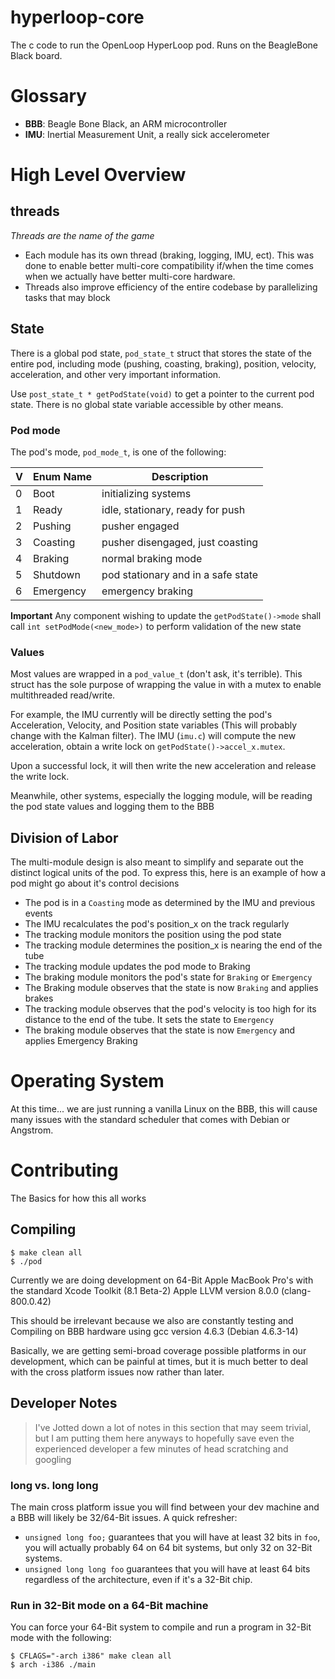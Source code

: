 # hyperloop-core

The c code to run the OpenLoop HyperLoop pod. Runs on the BeagleBone Black board.

# Glossary

* **BBB**: Beagle Bone Black, an ARM microcontroller
* **IMU**: Inertial Measurement Unit, a really sick accelerometer

# High Level Overview

## threads

_Threads are the name of the game_

  * Each module has its own thread (braking, logging, IMU, ect).  This was done
    to enable better multi-core compatibility if/when the time comes when we
    actually have better multi-core hardware.
  * Threads also improve efficiency of the entire codebase by parallelizing     
    tasks that may block

## State

There is a global pod state, `pod_state_t` struct that stores the state of the
entire pod, including mode (pushing, coasting, braking), position, velocity,
acceleration, and other very important information.

Use `post_state_t * getPodState(void)` to get a pointer to the current pod
state. There is no global state variable accessible by other means.

### Pod mode
The pod's mode, `pod_mode_t`, is one of the following:

| V | Enum Name | Description                        |
|---|-----------|------------------------------------|
| 0 | Boot      | initializing systems               |
| 1 | Ready     | idle, stationary, ready for push   |
| 2 | Pushing   | pusher engaged                     |
| 3 | Coasting  | pusher disengaged, just coasting   |
| 4 | Braking   | normal braking mode                |
| 5 | Shutdown  | pod stationary and in a safe state |
| 6 | Emergency | emergency braking                  |

**Important** Any component wishing to update the `getPodState()->mode` shall
call `int setPodMode(<new_mode>)` to perform validation of the new state

### Values

Most values are wrapped in a `pod_value_t` (don't ask, it's terrible). This
struct has the sole purpose of wrapping the value in with a mutex to enable
multithreaded read/write.

For example, the IMU currently will be directly setting the pod's Acceleration,
Velocity, and Position state variables (This will probably change with the
Kalman filter). The IMU (`imu.c`) will compute the new acceleration, obtain a
write lock on `getPodState()->accel_x.mutex`.  

Upon a successful lock, it will then write the new acceleration and release the
write lock.

Meanwhile, other systems, especially the logging module, will be reading
the pod state values and logging them to the BBB

## Division of Labor

The multi-module design is also meant to simplify and separate out the distinct
logical units of the pod.  To express this, here is an example of how a pod
might go about it's control decisions

* The pod is in a `Coasting` mode as determined by the IMU and previous events
* The IMU recalculates the pod's position_x on the track regularly
* The tracking module monitors the position using the pod state
* The tracking module determines the position_x is nearing the end of the tube
* The tracking module updates the pod mode to Braking
* The braking module monitors the pod's state for `Braking` or `Emergency`
* The Braking module observes that the state is now `Braking` and applies brakes
* The tracking module observes that the pod's velocity is too high for its
  distance to the end of the tube.  It sets the state to `Emergency`
* The braking module observes that the state is now `Emergency` and applies Emergency Braking

# Operating System

At this time... we are just running a vanilla Linux on the BBB, this will
cause many issues with the standard scheduler that comes with Debian or
Angstrom.


# Contributing

The Basics for how this all works

## Compiling

```
$ make clean all
$ ./pod
```

Currently we are doing development on 64-Bit Apple MacBook Pro's with the
standard Xcode Toolkit (8.1 Beta-2) Apple LLVM version 8.0.0 (clang-800.0.42)

This should be irrelevant because we also are constantly testing and Compiling
on BBB hardware using gcc version 4.6.3 (Debian 4.6.3-14)

Basically, we are getting semi-broad coverage possible platforms in our
development, which can be painful at times, but it is much better to deal with
the cross platform issues now rather than later.

## Developer Notes

> I've Jotted down a lot of notes in this section that may seem trivial, but
I am putting them here anyways to hopefully save even the experienced developer a few minutes of head scratching and googling

### long vs. long long

The main cross platform issue you will find between your dev machine and a BBB
will likely be 32/64-Bit issues. A quick refresher:

  * `unsigned long foo;` guarantees that you will have at least 32 bits in
    `foo`, you will actually probably 64 on 64 bit systems, but only 32 on
    32-Bit systems.
  * `unsigned long long foo` guarantees that you will have at least 64 bits
    regardless of the architecture, even if it's a 32-Bit chip.

### Run in 32-Bit mode on a 64-Bit machine
You can force your 64-Bit system to compile and run a program in 32-Bit mode
with the following:

```
$ CFLAGS="-arch i386" make clean all
$ arch -i386 ./main
```
